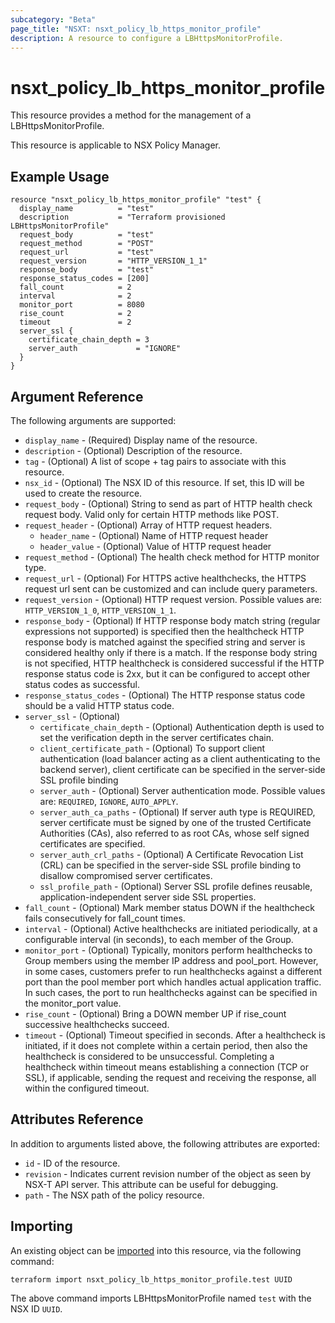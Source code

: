 ```yaml
---
subcategory: "Beta"
page_title: "NSXT: nsxt_policy_lb_https_monitor_profile"
description: A resource to configure a LBHttpsMonitorProfile.
---
```


# nsxt_policy_lb_https_monitor_profile

This resource provides a method for the management of a LBHttpsMonitorProfile.

This resource is applicable to NSX Policy Manager.

## Example Usage

```hcl
resource "nsxt_policy_lb_https_monitor_profile" "test" {
  display_name          = "test"
  description           = "Terraform provisioned LBHttpsMonitorProfile"
  request_body          = "test"
  request_method        = "POST"
  request_url           = "test"
  request_version       = "HTTP_VERSION_1_1"
  response_body         = "test"
  response_status_codes = [200]
  fall_count            = 2
  interval              = 2
  monitor_port          = 8080
  rise_count            = 2
  timeout               = 2
  server_ssl {
    certificate_chain_depth = 3
    server_auth             = "IGNORE"
  }
}
```

## Argument Reference

The following arguments are supported:

* `display_name` - (Required) Display name of the resource.
* `description` - (Optional) Description of the resource.
* `tag` - (Optional) A list of scope + tag pairs to associate with this resource.
* `nsx_id` - (Optional) The NSX ID of this resource. If set, this ID will be used to create the resource.
* `request_body` - (Optional) String to send as part of HTTP health check request body. Valid only for certain HTTP methods like POST.
* `request_header` - (Optional) Array of HTTP request headers.
  * `header_name` - (Optional) Name of HTTP request header
  * `header_value` - (Optional) Value of HTTP request header
* `request_method` - (Optional) The health check method for HTTP monitor type.
* `request_url` - (Optional) For HTTPS active healthchecks, the HTTPS request url sent can be customized and can include query parameters.
* `request_version` - (Optional) HTTP request version. Possible values are: `HTTP_VERSION_1_0`, `HTTP_VERSION_1_1`.
* `response_body` - (Optional) If HTTP response body match string (regular expressions not supported) is specified then the healthcheck HTTP response body is matched against the specified string and server is considered healthy only if there is a match. If the response body string is not specified, HTTP healthcheck is considered successful if the HTTP response status code is 2xx, but it can be configured to accept other status codes as successful.
* `response_status_codes` - (Optional) The HTTP response status code should be a valid HTTP status code.
* `server_ssl` - (Optional)
  * `certificate_chain_depth` - (Optional) Authentication depth is used to set the verification depth in the server certificates chain.
  * `client_certificate_path` - (Optional) To support client authentication (load balancer acting as a client authenticating to the backend server), client certificate can be specified in the server-side SSL profile binding
  * `server_auth` - (Optional) Server authentication mode. Possible values are: `REQUIRED`, `IGNORE`, `AUTO_APPLY`.
  * `server_auth_ca_paths` - (Optional) If server auth type is REQUIRED, server certificate must be signed by one of the trusted Certificate Authorities (CAs), also referred to as root CAs, whose self signed certificates are specified.
  * `server_auth_crl_paths` - (Optional) A Certificate Revocation List (CRL) can be specified in the server-side SSL profile binding to disallow compromised server certificates.
  * `ssl_profile_path` - (Optional) Server SSL profile defines reusable, application-independent server side SSL properties.
* `fall_count` - (Optional) Mark member status DOWN if the healthcheck fails consecutively for fall_count times.
* `interval` - (Optional) Active healthchecks are initiated periodically, at a configurable interval (in seconds), to each member of the Group.
* `monitor_port` - (Optional) Typically, monitors perform healthchecks to Group members using the member IP address and pool_port. However, in some cases, customers prefer to run healthchecks against a different port than the pool member port which handles actual application traffic. In such cases, the port to run healthchecks against can be specified in the monitor_port value.
* `rise_count` - (Optional) Bring a DOWN member UP if rise_count successive healthchecks succeed.
* `timeout` - (Optional) Timeout specified in seconds. After a healthcheck is initiated, if it does not complete within a certain period, then also the healthcheck is considered to be unsuccessful. Completing a healthcheck within timeout means establishing a connection (TCP or SSL), if applicable, sending the request and receiving the response, all within the configured timeout.

## Attributes Reference

In addition to arguments listed above, the following attributes are exported:

* `id` - ID of the resource.
* `revision` - Indicates current revision number of the object as seen by NSX-T API server. This attribute can be useful for debugging.
* `path` - The NSX path of the policy resource.

## Importing

An existing object can be [imported][docs-import] into this resource, via the following command:

[docs-import]: https://developer.hashicorp.com/terraform/cli/import

```shell
terraform import nsxt_policy_lb_https_monitor_profile.test UUID
```

The above command imports LBHttpsMonitorProfile named `test` with the NSX ID `UUID`.
